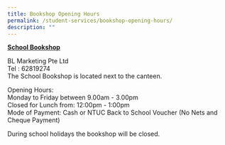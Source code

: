 ```yaml
---
title: Bookshop Opening Hours
permalink: /student-services/bookshop-opening-hours/
description: ""
---
```

<p><strong><u>School Bookshop</u></strong></p>
<p>BL Marketing Pte Ltd<br />Tel : 62819274<br />The School Bookshop is located next to the canteen.</p>
<p>Opening Hours:&nbsp;<br />Monday to Friday between 9.00am - 3.00pm<br />Closed for Lunch&nbsp;from: 12:00pm - 1:00pm<br />Mode of Payment: Cash or NTUC Back to School Voucher (No Nets and Cheque Payment)</p>
<p>During school holidays the bookshop will be closed.</p>